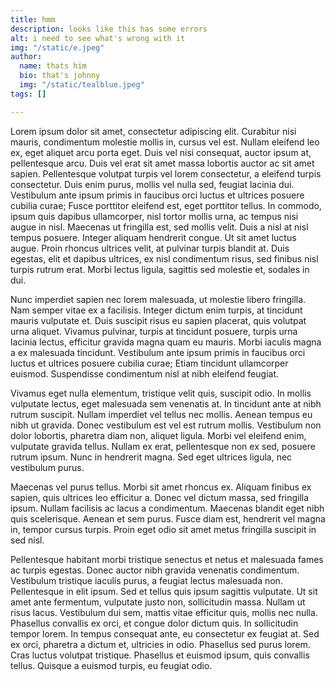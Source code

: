```yaml
---
title: hmm
description: looks like this has some errors
alt: i need to see what's wrong with it
img: "/static/e.jpeg"
author:
  name: thats him
  bio: that's johnny
  img: "/static/tealblue.jpeg"
tags: []

---
```

Lorem ipsum dolor sit amet, consectetur adipiscing elit. Curabitur nisi mauris, condimentum molestie mollis in, cursus vel est. Nullam eleifend leo ex, eget aliquet arcu porta eget. Duis vel nisi consequat, auctor ipsum at, pellentesque arcu. Duis vel erat sit amet massa lobortis auctor ac sit amet sapien. Pellentesque volutpat turpis vel lorem consectetur, a eleifend turpis consectetur. Duis enim purus, mollis vel nulla sed, feugiat lacinia dui. Vestibulum ante ipsum primis in faucibus orci luctus et ultrices posuere cubilia curae; Fusce porttitor eleifend est, eget porttitor tellus. In commodo, ipsum quis dapibus ullamcorper, nisl tortor mollis urna, ac tempus nisi augue in nisl. Maecenas ut fringilla est, sed mollis velit. Duis a nisl at nisl tempus posuere. Integer aliquam hendrerit congue. Ut sit amet luctus augue. Proin rhoncus ultrices velit, at pulvinar turpis blandit at. Duis egestas, elit et dapibus ultrices, ex nisl condimentum risus, sed finibus nisl turpis rutrum erat. Morbi lectus ligula, sagittis sed molestie et, sodales in dui.

Nunc imperdiet sapien nec lorem malesuada, ut molestie libero fringilla. Nam semper vitae ex a facilisis. Integer dictum enim turpis, at tincidunt mauris vulputate et. Duis suscipit risus eu sapien placerat, quis volutpat urna aliquet. Vivamus pulvinar, turpis at tincidunt posuere, turpis urna lacinia lectus, efficitur gravida magna quam eu mauris. Morbi iaculis magna a ex malesuada tincidunt. Vestibulum ante ipsum primis in faucibus orci luctus et ultrices posuere cubilia curae; Etiam tincidunt ullamcorper euismod. Suspendisse condimentum nisl at nibh eleifend feugiat.

Vivamus eget nulla elementum, tristique velit quis, suscipit odio. In mollis vulputate lectus, eget malesuada sem venenatis at. In tincidunt ante at nibh rutrum suscipit. Nullam imperdiet vel tellus nec mollis. Aenean tempus eu nibh ut gravida. Donec vestibulum est vel est rutrum mollis. Vestibulum non dolor lobortis, pharetra diam non, aliquet ligula. Morbi vel eleifend enim, vulputate gravida tellus. Nullam ex erat, pellentesque non ex sed, posuere rutrum ipsum. Nunc in hendrerit magna. Sed eget ultrices ligula, nec vestibulum purus.

Maecenas vel purus tellus. Morbi sit amet rhoncus ex. Aliquam finibus ex sapien, quis ultrices leo efficitur a. Donec vel dictum massa, sed fringilla ipsum. Nullam facilisis ac lacus a condimentum. Maecenas blandit eget nibh quis scelerisque. Aenean et sem purus. Fusce diam est, hendrerit vel magna in, tempor cursus turpis. Proin eget odio sit amet metus fringilla suscipit in sed nisl.

Pellentesque habitant morbi tristique senectus et netus et malesuada fames ac turpis egestas. Donec auctor nibh gravida venenatis condimentum. Vestibulum tristique iaculis purus, a feugiat lectus malesuada non. Pellentesque in elit ipsum. Sed et tellus quis ipsum sagittis vulputate. Ut sit amet ante fermentum, vulputate justo non, sollicitudin massa. Nullam ut risus lacus. Vestibulum dui sem, mattis vitae efficitur quis, mollis nec nulla. Phasellus convallis ex orci, et congue dolor dictum quis. In sollicitudin tempor lorem. In tempus consequat ante, eu consectetur ex feugiat at. Sed ex orci, pharetra a dictum et, ultricies in odio. Phasellus sed purus lorem. Cras luctus volutpat tristique. Phasellus et euismod ipsum, quis convallis tellus. Quisque a euismod turpis, eu feugiat odio.